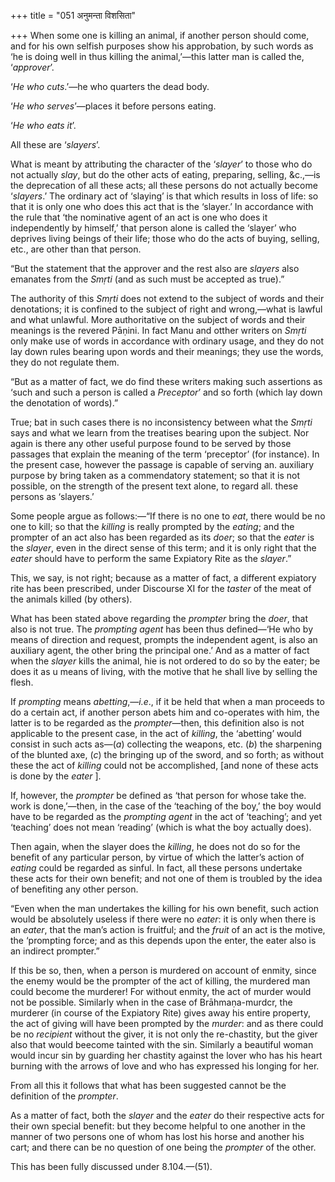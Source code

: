 +++
title = "051 अनुमन्ता विशसिता"

+++
When some one is killing an animal, if another person should come, and
for his own selfish purposes show his approbation, by such words as ‘he
is doing well in thus killing the animal,’—this latter man is called
the, ‘*approver*’.

‘*He who cuts*.’—he who quarters the dead body.

‘*He who* *serves*’—places it before persons eating.

‘*He who eats it*’.

All these are ‘*slayers*’.

What is meant by attributing the character of the ‘*slayer*’ to those
who do not actually *slay*, but do the other acts of eating, preparing,
selling, &c.,—is the deprecation of all these acts; all these persons do
not actually become ‘*slayers*.’ The ordinary act of ‘slaying’ is that
which results in loss of life: so that it is only one who does this act
that is the ‘slayer.’ In accordance with the rule that ‘the nominative
agent of an act is one who does it independently by himself,’ that
person alone is called the ‘slayer’ who deprives living beings of their
life; those who do the acts of buying, selling, etc., are other than
that person.

“But the statement that the approver and the rest also are *slayers*
also emanates from the *Smṛti* (and as such must be accepted as true).”

The authority of this *Smṛti* does not extend to the subject of words
and their denotations; it is confined to the subject of right and
wrong,—what is lawful and what unlawful. More authoritative on the
subject of words and their meanings is the revered Pāṇini. In fact Manu
and otther writers on *Smṛti* only make use of words in accordance with
ordinary usage, and they do not lay down rules bearing upon words and
their meanings; they use the words, they do not regulate them.

“But as a matter of fact, we do find these writers making such
assertions as ‘such and such a person is called a *Preceptor*’ and so
forth (which lay down the denotation of words).”

True; bat in such cases there is no inconsistency between what the
*Smṛti* says and what we learn from the treatises bearing upon the
subject. Nor again is there any other useful purpose found to be served
by those passages that explain the meaning of the term ‘preceptor’ (for
instance). In the present case, however the passage is capable of
serving an. auxiliary purpose by bring taken as a commendatory
statement; so that it is not possible, on the strength of the present
text alone, to regard all. these persons as ‘slayers.’

Some people argue as follows:—“If there is no one to *eat*, there would
be no one to kill; so that the *killing* is really prompted by the
*eating*; and the prompter of an act also has been regarded as its
*doer*; so that the *eater* is the *slayer*, even in the direct sense of
this term; and it is only right that the *eater* should have to perform
the same Expiatory Rite as the *slayer*.”

This, we say, is not right; because as a matter of fact, a different
expiatory rite has been prescribed, under Discourse XI for the *taster*
of the meat of the animals killed (by others).

What has been stated above regarding the *prompter* bring the *doer*,
that also is not true. The *prompting agent* has been thus defined—‘He
who by means of direction and request, prompts the independent agent, is
also an auxiliary agent, the other bring the principal one.’ And as a
matter of fact when the *slayer* kills the animal, hie is not ordered to
do so by the eater; be does it as u means of living, with the motive
that he shall live by selling the flesh.

If *prompting* means *abetting*,—*i.e*., if it be held that when a man
proceeds to do a certain act, if another person abets him and
co-operates with him, the latter is to be regarded as the
*prompter*—then, this definition also is not applicable to the present
case, in the act of *killing*, the ‘abetting’ would consist in such acts
as—(*a*) collecting the weapons, etc. (*b*) the sharpening of the
blunted axe, (*c*) the bringing up of the sword, and so forth; as
without these the act of *killing* could not be accomplished, \[and none
of these acts is done by the *eater* \].

If, however, the *prompter* be defined as ‘that person for whose take
the. work is done,’—then, in the case of the ‘teaching of the boy,’ the
boy would have to be regarded as the *prompting agent* in the act of
‘teaching’; and yet ‘teaching’ does not mean ‘reading’ (which is what
the boy actually does).

Then again, when the slayer does the *killing*, he does not do so for
the benefit of any particular person, by virtue of which the latter’s
action of *eating* could be regarded as sinful. In fact, all these
persons undertake these acts for their own benefit; and not one of them
is troubled by the idea of benefiting any other person.

“Even when the man undertakes the killing for his own benefit, such
action would be absolutely useless if there were no *eater*: it is only
when there is an *eater*, that the man’s action is fruitful; and the
*fruit* of an act is the motive, the ‘prompting force; and as this
depends upon the enter, the eater also is an indirect prompter.”

If this be so, then, when a person is murdered on account of enmity,
since the enemy would be the prompter of the act of killing, the
murdered man could become the murderer! For without enmity, the act of
murder would not be possible. Similarly when in the case of
Brāhmaṇa-murdcr, the murderer (in course of the Expiatory Rite) gives
away his entire property, the act of giving will have been prompted by
the *murder*: and as there could be no *recipient* without the giver, it
is not only the re-chastity, but the giver also that would beecome
tainted with the sin. Similarly a beautiful woman would incur sin by
guarding her chastity against the lover who has his heart burning with
the arrows of love and who has expressed his longing for her.

From all this it follows that what has been suggested cannot be the
definition of the *prompter*.

As a matter of fact, both the *slayer* and the *eater* do their
respective acts for their own special benefit: but they become helpful
to one another in the manner of two persons one of whom has lost his
horse and another his cart; and there can be no question of one being
the *prompter* of the other.

This has been fully discussed under 8.104.—(51).


